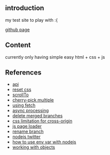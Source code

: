 ## introduction

my test site to play with :{

[github page](https://djrenot.github.io/my-test-website/)

## Content

currently only having simple easy html + css + js


## References

- [api](https://www.codegrid.net/articles/2018-web-api-1/)
- [reset css](https://coliss.com/articles/build-websites/operation/css/css-reset-for-modern-browser.html)
- [scrollTo](https://developer.mozilla.org/en-US/docs/Web/API/Element/scrollTo)
- [cherry-pick multiple](https://qiita.com/growsic/items/c45f1daa7196e862aea6)
- [using fetch](https://developer.mozilla.org/en-US/docs/Web/API/Fetch_API/Using_Fetch)
- [async processing](https://jsprimer.net/basic/async/)
- [delete merged branches](https://devconnected.com/how-to-clean-up-git-branches/)
- [css limitation for cross-origin](https://qiita.com/T_sa/items/7d5285b420698ea8ca15)
- [js page loader](https://www.webcreatorbox.com/tech/loading-animation)
- [rename branch](https://linuxize.com/post/how-to-rename-local-and-remote-git-branch/)
- [nodejs twitter](https://qiita.com/kzthrk/items/84acb969dc0b23aeae58)
- [how to use env var with nodejs](https://www.twilio.com/blog/working-with-environment-variables-in-node-js-html-jp)
- [working with objects](https://developer.mozilla.org/ja/docs/Web/JavaScript/Guide/Working_with_Objects)